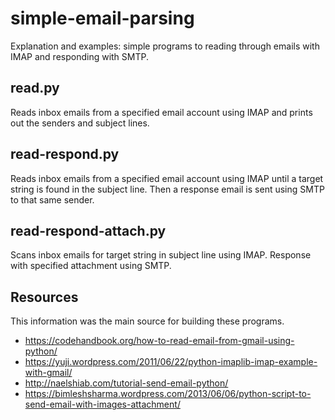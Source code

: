 # simple-email-parsing
Explanation and examples: simple programs to reading through emails with IMAP and responding with SMTP.

## read.py
Reads inbox emails from a specified email account using IMAP and prints out the senders and subject lines.

## read-respond.py
Reads inbox emails from a specified email account using IMAP until a target string is found in the subject line.
Then a response email is sent using SMTP to that same sender.

## read-respond-attach.py
Scans inbox emails for target string in subject line using IMAP.
Response with specified attachment using SMTP.

## Resources
This information was the main source for building these programs.
* https://codehandbook.org/how-to-read-email-from-gmail-using-python/
* https://yuji.wordpress.com/2011/06/22/python-imaplib-imap-example-with-gmail/
* http://naelshiab.com/tutorial-send-email-python/
* https://bimleshsharma.wordpress.com/2013/06/06/python-script-to-send-email-with-images-attachment/
